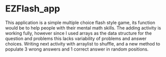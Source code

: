 # EZFlash_app
This application is a simple multiple choice flash style game, its function would be to help people with their mental math skills.  The adding activity is working fully, 
however since I used arrays as the data structure for the question and problems this lacks variability of problems and answer choices. Writing next activity with arraylist 
to shuffle, and a new method to populate 3 wrong answers and 1 correct answer in random positions.
